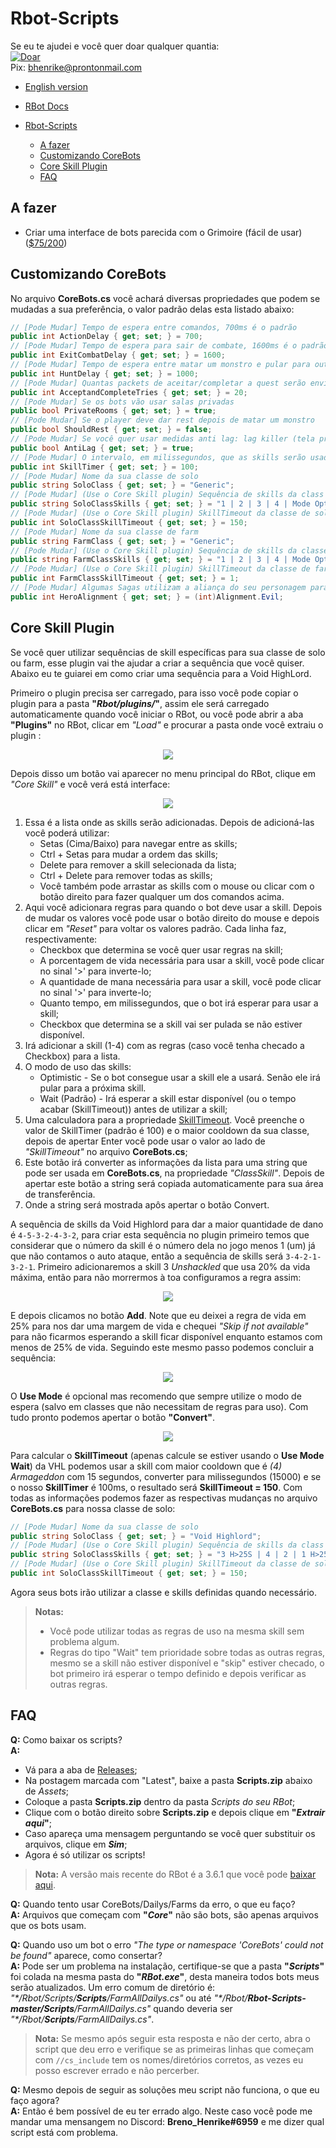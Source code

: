 # Rbot-Scripts

Se eu te ajudei e você quer doar qualquer quantia:  
[![Doar](https://img.shields.io/badge/Donate-PayPal-green.svg)](https://www.paypal.com/donate?hosted_button_id=QVQ4Q7XSH9VBY)  
Pix: bhenrike@prontonmail.com

- [English version](README.md)

- [RBot Docs](https://brenohenrike.github.io/Rbot-Scripts/)

- [Rbot-Scripts](#rbot-scripts)
  - [A fazer](#a-fazer)
  - [Customizando CoreBots](#customizando-corebots)
  - [Core Skill Plugin](#core-skill-plugin)
  - [FAQ](#faq)

## A fazer

- Criar uma interface de bots parecida com o Grimoire (fácil de usar) ([$75/200](https://www.paypal.com/donate?hosted_button_id=QVQ4Q7XSH9VBY))

## Customizando CoreBots

No arquivo **CoreBots.cs** você achará diversas propriedades que podem se mudadas a sua preferência, o valor padrão delas esta listado abaixo:

```csharp
// [Pode Mudar] Tempo de espera entre comandos, 700ms é o padrão
public int ActionDelay { get; set; } = 700;
// [Pode Mudar] Tempo de espera para sair de combate, 1600ms é o padrão
public int ExitCombatDelay { get; set; } = 1600;
// [Pode Mudar] Tempo de espera entre matar um monstro e pular para outra sala quando estiver usando Hunt, aumente o valor se achar que esta pulando muito rápido
public int HuntDelay { get; set; } = 1000;
// [Pode Mudar] Quantas packets de aceitar/completar a quest serão enviadas
public int AcceptandCompleteTries { get; set; } = 20;
// [Pode Mudar] Se os bots vão usar salas privadas
public bool PrivateRooms { get; set; } = true;
// [Pode Mudar] Se o player deve dar rest depois de matar um monstro
public bool ShouldRest { get; set; } = false;
// [Pode Mudar] Se você quer usar medidas anti lag: lag killer (tela preta), deixar monstros invisíveis e deixar o FPS limitado em 10
public bool AntiLag { get; set; } = true;
// [Pode Mudar] O intervalo, em milissegundos, que as skills serão usadas se estiverem disponíveis.
public int SkillTimer { get; set; } = 100;
// [Pode Mudar] Nome da sua classe de solo
public string SoloClass { get; set; } = "Generic";
// [Pode Mudar] (Use o Core Skill plugin) Sequência de skills da class de solo
public string SoloClassSkills { get; set; } = "1 | 2 | 3 | 4 | Mode Optimistic";
// [Pode Mudar] (Use o Core Skill plugin) SkillTimeout da classe de solo
public int SoloClassSkillTimeout { get; set; } = 150;
// [Pode Mudar] Nome da sua classe de farm
public string FarmClass { get; set; } = "Generic";
// [Pode Mudar] (Use o Core Skill plugin) Sequência de skills da classe de farm
public string FarmClassSkills { get; set; } = "1 | 2 | 3 | 4 | Mode Optimistic";
// [Pode Mudar] (Use o Core Skill plugin) SkillTimeout da classe de farm
public int FarmClassSkillTimeout { get; set; } = 1;
// [Pode Mudar] Algumas Sagas utilizam a aliança do seu personagem para receber pontos de rep extra, mude a sua preferência (Alignment.Evil ou Alignment.Good).
public int HeroAlignment { get; set; } = (int)Alignment.Evil;
```

## Core Skill Plugin

Se você quer utilizar sequências de skill específicas para sua classe de solo ou farm, esse plugin vai the ajudar a criar a sequência que você quiser. Abaixo eu te guiarei em como criar uma sequência para a Void HighLord.

Primeiro o plugin precisa ser carregado, para isso você pode copiar o plugin para a pasta **"_Rbot/plugins/_"**, assim ele será carregado automaticamente quando você iniciar o RBot, ou você pode abrir a aba **"Plugins"** no RBot, clicar em _"Load"_ e procurar a pasta onde você extraiu o plugin :

<p align="center"><img src="https://imgur.com/IEVOrkl.png"></p>

Depois disso um botão vai aparecer no menu principal do RBot, clique em _"Core Skill"_ e você verá está interface:

<p align="center"><img src="https://imgur.com/AUIOhFe.png"></p>

1. Essa é a lista onde as skills serão adicionadas. Depois de adicioná-las você poderá utilizar:
   - Setas (Cima/Baixo) para navegar entre as skills;
   - Ctrl + Setas para mudar a ordem das skills;
   - Delete para remover a skill selecionada da lista;
   - Ctrl + Delete para remover todas as skills;
   - Você também pode arrastar as skills com o mouse ou clicar com o botão direito para fazer qualquer um dos comandos acima.
2. Aqui você adicionara regras para quando o bot deve usar a skill. Depois de mudar os valores você pode usar o botão direito do mouse e depois clicar em _"Reset"_ para voltar os valores padrão. Cada linha faz, respectivamente:
   - Checkbox que determina se você quer usar regras na skill;
   - A porcentagem de vida necessária para usar a skill, você pode clicar no sinal '>' para inverte-lo;
   - A quantidade de mana necessária para usar a skill, você pode clicar no sinal '>' para inverte-lo;
   - Quanto tempo, em milissegundos, que o bot irá esperar para usar a skill;
   - Checkbox que determina se a skill vai ser pulada se não estiver disponível.
3. Irá adicionar a skill (1-4) com as regras (caso você tenha checado a Checkbox) para a lista.
4. O modo de uso das skills:
   - Optimistic - Se o bot consegue usar a skill ele a usará. Senão ele irá pular para a próxima skill.
   - Wait (Padrão) - Irá esperar a skill estar disponível (ou o tempo acabar (SkillTimeout)) antes de utilizar a skill;
5. Uma calculadora para a propriedade [SkillTimeout](#customizing-corebots). Você preenche o valor de SkillTimer (padrão é 100) e o maior cooldown da sua classe, depois de apertar Enter você pode usar o valor ao lado de _"SkillTimeout"_ no arquivo **CoreBots.cs**;
6. Este botão irá converter as informações da lista para uma string que pode ser usada em **CoreBots.cs**, na propriedade _"ClassSkill"_. Depois de apertar este botão a string será copiada automaticamente para sua área de transferência.
7. Onde a string será mostrada apôs apertar o botão Convert.

A sequência de skills da Void Highlord para dar a maior quantidade de dano é `4-5-3-2-4-3-2`, para criar esta sequência no plugin primeiro temos que considerar que o número da skill é o número dela no jogo menos 1 (um) já que não contamos o auto ataque, então a sequência de skills será `3-4-2-1-3-2-1`. Primeiro adicionaremos a skill 3 _Unshackled_ que usa 20% da vida máxima, então para não morrermos à toa configuramos a regra assim:

<p align="center"><img src="https://imgur.com/X4bDDxG.png"></p>

E depois clicamos no botão **Add**. Note que eu deixei a regra de vida em 25% para nos dar uma margem de vida e chequei _"Skip if not available"_ para não ficarmos esperando a skill ficar disponível enquanto estamos com menos de 25% de vida. Seguindo este mesmo passo podemos concluir a sequência:

<p align="center"><img src="https://imgur.com/QNOASl5.png"></p>

O **Use Mode** é opcional mas recomendo que sempre utilize o modo de espera (salvo em classes que não necessitam de regras para uso). Com tudo pronto podemos apertar o botão **"Convert"**.

<p align="center"><img src="https://imgur.com/AKGlJY8.png"></p>

Para calcular o **SkillTimeout** (apenas calcule se estiver usando o **Use Mode Wait**) da VHL podemos usar a skill com maior cooldown que é  _(4) Armageddon_ com 15 segundos, converter para milissegundos (15000) e se o nosso **SkillTimer** é 100ms, o resultado será **SkillTimeout = 150**. Com todas as informações podemos fazer as respectivas mudanças no arquivo **CoreBots.cs** para nossa classe de solo:

```csharp
// [Pode Mudar] Nome da sua classe de solo
public string SoloClass { get; set; } = "Void Highlord";
// [Pode Mudar] (Use o Core Skill plugin) Sequência de skills da class de solo
public string SoloClassSkills { get; set; } = "3 H>25S | 4 | 2 | 1 H>25S | 3 H>25S | 2 | 1 H>25S";
// [Pode Mudar] (Use o Core Skill plugin) SkillTimeout da classe de solo
public int SoloClassSkillTimeout { get; set; } = 150;
```

Agora seus bots irão utilizar a classe e skills definidas quando necessário.

> **Notas:**
>
> - Você pode utilizar todas as regras de uso na mesma skill sem problema algum.
> - Regras do tipo "Wait" tem prioridade sobre todas as outras regras, mesmo se a skill não estiver disponível e "skip" estiver checado, o bot primeiro irá esperar o tempo definido e depois verificar as outras regras.

## FAQ

**Q:** Como baixar os scripts?  
**A:**

- Vá para a aba de [Releases](https://github.com/BrenoHenrike/Rbot-Scripts/releases/tag/Scripts);
- Na postagem marcada com "Latest", baixe a pasta **Scripts.zip** abaixo de _Assets_;
- Coloque a pasta **Scripts.zip** dentro da pasta _Scripts do seu RBot_;
- Clique com o botão direito sobre **Scripts.zip** e depois clique em **"_Extrair aqui_"**;
- Caso apareça uma mensagem perguntando se você quer substituir os arquivos, clique em **_Sim_**;
- Agora é só utilizar os scripts!

> **Nota:** A versão mais recente do RBot é a 3.6.1 que você pode [baixar aqui](https://github.com/BrenoHenrike/RBot/releases).

**Q:** Quando tento usar CoreBots/Dailys/Farms da erro, o que eu faço?  
**A:** Arquivos que começam com **"*Core*"** não são bots, são apenas arquivos que os bots usam.

**Q:** Quando uso um bot o erro *"The type or namespace 'CoreBots' could not be found"* aparece, como consertar?  
**A:** Pode ser um problema na instalação, certifique-se que a pasta **"*Scripts*"** foi colada na mesma pasta do **"*RBot.exe*"**, desta maneira todos bots meus serão atualizados. Um erro comum de diretório é: *"\*/Rbot/Scripts/**Scripts**/FarmAllDailys.cs"* ou até *"\*/Rbot/**Rbot-Scripts-master/Scripts**/FarmAllDailys.cs"* quando deveria ser *"\*/Rbot/**Scripts**/FarmAllDailys.cs"*.
> **Nota:** Se mesmo após seguir esta resposta e não der certo, abra o script que deu erro e verifique se as primeiras linhas que começam com `//cs_include` tem os nomes/diretórios corretos, as vezes eu posso escrever errado e não percerber.

**Q:** Mesmo depois de seguir as soluções meu script não funciona, o que eu faço agora?  
**A:** Então é bem possível de eu ter errado algo. Neste caso você pode me mandar uma mensangem no Discord: **Breno_Henrike#6959** e me dizer qual script está com problema.
